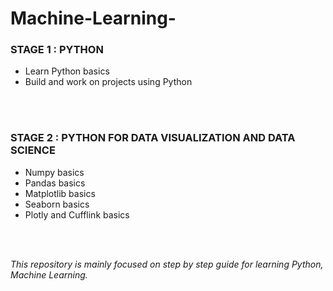 # Machine-Learning-

<h3>STAGE 1 : PYTHON </h2>
<p>
  <ul>
           <li>Learn Python basics</li>   
           <li>Build and work on projects using Python </li>
 </ul>
</p>
<br></br>  
<h3>STAGE 2 : PYTHON FOR DATA VISUALIZATION AND DATA SCIENCE </h2>
<p>
  <ul>
    <li>Numpy basics</li>   
    <li>Pandas basics</li>
    <li>Matplotlib basics</li>
    <li>Seaborn basics</li>
    <li>Plotly and Cufflink basics</li>
 </ul>
</p>
<br></br>         
         
         
<em> This repository is mainly focused on step by step guide for learning Python, Machine Learning. </em>
 
